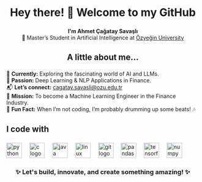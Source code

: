 <h1 align="center">Hey there! 👋 Welcome to my GitHub</h1>

###

<p align="center">
  <strong>I'm Ahmet Çağatay Savaşlı</strong><br>
  🌟 Master’s Student in Artificial Intelligence at <a href="https://www.ozyegin.edu.tr/">Özyeğin University</a>
</p>

###

<h2 align="center">A little about me...</h2>

###

<p align="left">
  🚀 <strong>Currently:</strong> Exploring the fascinating world of AI and LLMs.<br>
  🧠 <strong>Passion:</strong> Deep Learning & NLP Applications in Finance.<br>
  📬 <strong>Let’s connect:</strong> <a href="mailto:cagatay.savasli@ozu.edu.tr">cagatay.savasli@ozu.edu.tr</a><br>
  🎯 <strong>Mission:</strong> To become a Machine Learning Engineer in the Finance Industry.<br>
  🥁 <strong>Fun Fact:</strong> When I’m not coding, I’m probably drumming up some beats! 🎶<br>
</p>

###

<h2 align="left">I code with</h2>

###

<div align="left">
  <img src="https://cdn.jsdelivr.net/gh/devicons/devicon/icons/python/python-original.svg" height="40" alt="python logo"  />
  <img width="12" />
  <img src="https://cdn.jsdelivr.net/gh/devicons/devicon/icons/c/c-original.svg" height="40" alt="c logo"  />
  <img width="12" />
  <img src="https://cdn.jsdelivr.net/gh/devicons/devicon/icons/java/java-original.svg" height="40" alt="java logo"  />
  <img width="12" />
  <img src="https://cdn.jsdelivr.net/gh/devicons/devicon/icons/linux/linux-original.svg" height="40" alt="linux logo"  />
  <img width="12" />
  <img src="https://cdn.jsdelivr.net/gh/devicons/devicon/icons/git/git-original.svg" height="40" alt="git logo"  />
  <img width="12" />
  <img src="https://cdn.jsdelivr.net/gh/devicons/devicon/icons/pandas/pandas-original.svg" height="40" alt="pandas logo"  />
  <img width="12" />
  <img src="https://cdn.jsdelivr.net/gh/devicons/devicon/icons/tensorflow/tensorflow-original.svg" height="40" alt="tensorflow logo"  />
  <img width="12" />
  <img src="https://cdn.jsdelivr.net/gh/devicons/devicon/icons/numpy/numpy-original.svg" height="40" alt="numpy logo"  />
</div>

###

<h3 align="center">✨ Let's build, innovate, and create something amazing! ✨</h3>

